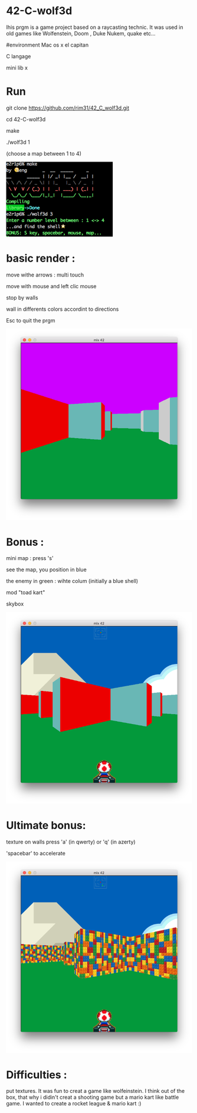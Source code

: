 # 42-C-wolf3d

Ihis prgm is a game project based on a raycasting technic.
It was used in old games like Wolfenstein, Doom , Duke Nukem, quake etc...

#environment 
Mac os x el capitan

C langage

mini lib x

# Run
git clone https://github.com/rim31/42_C_wolf3d.git

cd 42-C-wolf3d

make

./wolf3d 1

(choose a map between 1 to 4)

![Texte alternatif](https://github.com/rim31/42_C_wolf3d/blob/master/wolf.png "make")


# basic render :
move withe arrows : multi touch

move with mouse and left clic mouse

stop by walls

wall in differents colors accordint to directions

Esc to quit the prgm

![Texte alternatif](https://github.com/rim31/42_C_wolf3d/blob/master/wolf1.png "basic")

# Bonus :
mini map : press 's'

see the map, you position in blue

the enemy in green : wihte colum (initially a blue shell)

mod "toad kart"

skybox

![Texte alternatif](https://github.com/rim31/42_C_wolf3d/blob/master/wolf2.png "bonus")

# Ultimate bonus:
texture on walls press 'a' (in qwerty) or 'q' (in azerty)

'spacebar' to accelerate

![Texte alternatif](https://github.com/rim31/42_C_wolf3d/blob/master/wolf3.png "basic")

# Difficulties : 
put textures.
It was fun to creat a game like wolfeinstein. I think out of the box, that why i didin't creat a shooting game but a mario kart like battle game. I wanted to create a rocket league & mario kart :)
